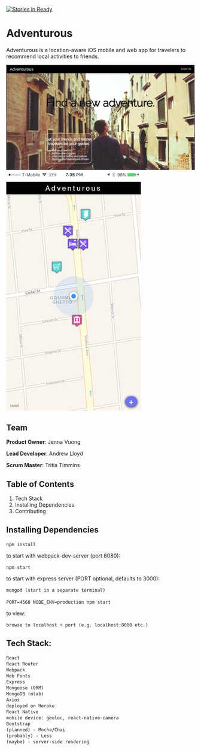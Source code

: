 [![Stories in Ready](https://badge.waffle.io/Flatten-Threat/Spree.png?label=ready&title=Ready)](https://waffle.io/Flatten-Threat/Spree)
# Adventurous

Adventurous is a location-aware iOS mobile and web app for travelers to recommend local activities to friends.

<span width="50px" height="50px"><img src="./public/images/adventurous_desktop.png"></span>
<span width="50px" height="50px"><img src="./public/images/adventurous_mobile.png"></span>

## Team

**Product Owner**: Jenna Vuong

**Lead Developer**: Andrew Lloyd

**Scrum Master**: Tritia Timmins

## Table of Contents

1. Tech Stack
2. Installing Dependencies
3. Contributing

## Installing Dependencies

    npm install
    
to start with webpack-dev-server (port 8080):

    npm start

to start with express server (PORT optional, defaults to 3000):

    mongod (start in a separate terminal)
    
    PORT=4568 NODE_ENV=production npm start

to view:

    browse to localhost + port (e.g. localhost:8080 etc.)

## Tech Stack:

    React
    React Router
    Webpack
    Web Fonts
    Express
    Mongoose (ORM)
    MongoDB (mlab)
    Axios
    deployed on Heroku
    React Native
    mobile device: geoloc, react-native-camera
    Bootstrap
    (planned) - Mocha/Chai
    (probably) - Less
    (maybe) - server-side rendering
